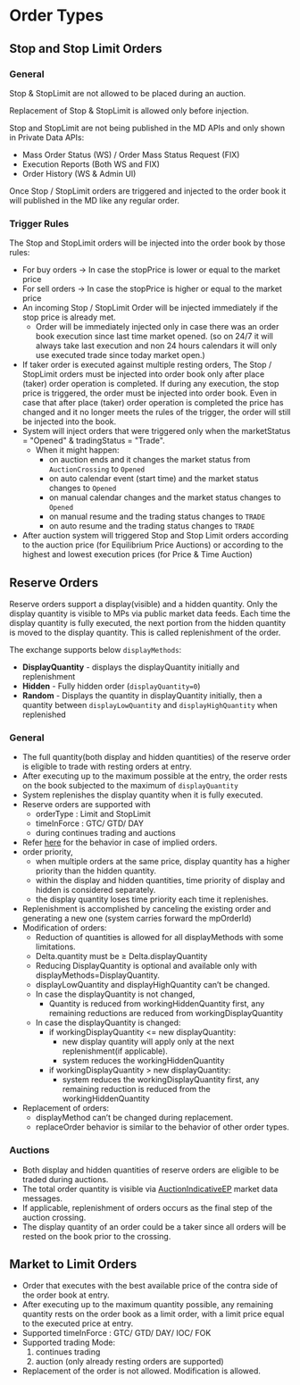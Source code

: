# Order Types

## Stop and Stop Limit Orders

### General

Stop & StopLimit are not allowed to be placed during an auction.&#x20;

Replacement of Stop & StopLimit is allowed only before injection.&#x20;

Stop and StopLimit are not being published in the MD APIs and only shown in Private Data APIs:

* Mass Order Status (WS) / Order Mass Status Request (FIX)
* Execution Reports (Both WS and FIX)
* Order History (WS & Admin UI)

Once Stop / StopLimit orders are triggered and injected to the order book it will published in the MD like any regular order.



### Trigger Rules

The Stop and StopLimit orders will be injected into the order book by those rules:

* For buy orders → In case the stopPrice is lower or equal to the market price
* For sell orders → In case the stopPrice is higher or equal to the market price
* An incoming Stop / StopLimit Order will be injected immediately  if the stop price is already met.
  * Order will be immediately injected only in case there was an order book execution since last time market opened. (so on 24/7 it will always take last execution and non 24 hours calendars it will only use executed trade since today market open.)
* If taker order is executed against multiple resting orders, The Stop / StopLimit orders must be injected into order book only after place (taker) order operation is completed. If during any execution, the stop price is triggered, the order must be injected into order book. Even in case that after place (taker) order operation is completed the price has changed and it no longer meets the rules of the trigger, the order will still be injected into the book.
* System will inject orders that were triggered only when the marketStatus = "Opened" & tradingStatus = "Trade".
  * When it might happen:
    * on auction ends and it changes the market status from `AuctionCrossing` to `Opened`
    * on auto calendar event (start time) and the market status changes to `Opened`
    * on manual calendar changes and the market status changes to `Opened`
    * on manual resume and the trading status changes to `TRADE`
    * on auto resume and the trading status changes to `TRADE`
* After auction system will triggered Stop and Stop Limit orders according to the auction price (for Equilibrium Price Auctions) or according to the highest and lowest execution prices (for Price & Time Auction)



## Reserve Orders

Reserve orders support a display(visible) and a hidden quantity. Only the display quantity is visible to MPs via public market data feeds. Each time the display quantity is fully executed, the next portion from the hidden quantity is moved to the display quantity. This is called replenishment of the order.&#x20;

The exchange supports below `displayMethods`:

* **DisplayQuantity** - displays the displayQuantity initially and replenishment
* **Hidden** - Fully hidden order (`displayQuantity=0`)
* **Random** - Displays the quantity in displayQuantity initially, then a quantity between `displayLowQuantity` and `displayHighQuantity` when replenished

### **General**

* The full quantity(both display and hidden quantities) of the reserve order is eligible to trade with resting orders at entry.
* After executing up to the maximum possible at the entry, the order rests on the book subjected to the maximum of `displayQuantity`
* System replenishes the display quantity when it is fully executed.
* Reserve orders are supported with
  * orderType : Limit and StopLimit
  * timeInForce : GTC/ GTD/ DAY
  * during continues trading and auctions
* Refer [here](implied-orders/) for the behavior in case of implied orders.
* order priority,
  * when multiple orders at the same price, display quantity has a higher priority than the hidden quantity.&#x20;
  * within the display and hidden quantities, time priority of display and hidden is considered separately.
  * the display quantity loses time priority each time it replenishes.
* Replenishment is accomplished by canceling the existing order and generating a new one (system carries forward the mpOrderId)
* Modification of orders:
  * Reduction of quantities is allowed for all displayMethods with some limitations.&#x20;
  * Delta.quantity must be ≥ Delta.displayQuantity
  * Reducing DisplayQuantity is optional and available only with displayMethods=DisplayQuantity.&#x20;
  * displayLowQuantity and displayHighQuantity can’t be changed.
  * In case the displayQuantity is not changed,
    * Quantity is reduced from workingHiddenQuantity first, any remaining reductions are reduced from workingDisplayQuantity
  * In case the displayQuantity is changed:
    * if workingDisplayQuantity <= new displayQuantity:
      * new display quantity will apply only at the next replenishment(if applicable).
      * system reduces the workingHiddenQuantity
    * if workingDisplayQuantity > new displayQuantity:
      * system reduces the workingDisplayQuantity first, any remaining reduction is reduced from the workingHiddenQuantity
* Replacement of orders:
  * displayMethod can’t be changed during replacement.&#x20;
  * replaceOrder behavior is similar to the behavior of other order types.

### Auctions

* Both display and hidden quantities of reserve orders are eligible to be traded during auctions.
* The total order quantity is visible via [AuctionIndicativeEP](../../ws/market-data.md#auction-indicative-equilibrium-price-message) market data messages.
* If applicable, replenishment of orders occurs as the final step of the auction crossing.
* The display quantity of an order could be a taker since all orders will be rested on the book prior to the crossing.



## Market to Limit Orders

* Order that executes with the best available price of the contra side of the order book at entry.
* After executing up to the maximum quantity possible, any remaining quantity rests on the order book as a limit order, with a limit price equal to the executed price at entry.
* Supported timeInForce : GTC/ GTD/ DAY/ IOC/ FOK
* Supported trading Mode:&#x20;
  1. continues trading&#x20;
  2. auction (only already resting orders are supported)
* Replacement of the order is not allowed. Modification is allowed.
